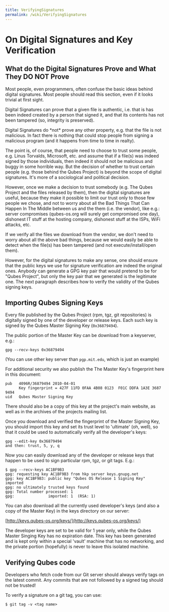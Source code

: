 ```yaml
---
title: VerifyingSignatures
permalink: /wiki/VerifyingSignatures
---
```


On Digital Signatures and Key Verification
==========================================

What do the Digital Signatures Prove and What They DO NOT Prove
---------------------------------------------------------------

Most people, even programmers, often confuse the basic ideas behind digital signatures. Most people should read this section, even if it looks trivial at first sight.

Digital Signatures can prove that a given file is authentic, i.e. that is has been indeed created by a person that signed it, and that its contents has not been tampered (so, integrity is preserved).

Digital Signatures do \*not\* prove any other property, e.g. that the file is not malicious. In fact there is nothing that could stop people from signing a malicious program (and it happens from time to time in realty).

The point is, of course, that people need to choose to trust some people, e.g. Linus Torvalds, Microsoft, etc. and assume that if a file(s) was indeed signed by those individuals, then indeed it should not be malicious and buggy in some horrible way. But the decision of whether to trust certain people (e.g. those behind the Qubes Project) is beyond the scope of digital signatures. It's more of a sociological and political decision.

However, once we make a decision to trust somebody (e.g. The Qubes Project and the files released by them), then the digital signatures are useful, because they make it possible to limit our trust only to those few people we chose, and not to worry about all the Bad Things That Can Happen In The Middle between us and the them (i.e. the vendor), like e.g.: server compromises (qubes-os.org will surely get compromised one day), dishonest IT stuff at the hosting company, dishonest stuff at the ISPs, WiFi attacks, etc.

If we verify all the files we download from the vendor, we don't need to worry about all the above bad things, because we would easily be able to detect when the file(s) has been tampered (and not execute/install/open them).

However, for the digital signatures to make any sense, one should ensure that the public keys we use for signature verification are indeed the original ones. Anybody can generate a GPG key pair that would pretend to be for "Qubes Project", but only the key pair that we generated is the legitimate one. The next paragraph describes how to verify the validity of the Qubes signing keys.

Importing Qubes Signing Keys
----------------------------

Every file published by the Qubes Project (rpm, tgz, git repositories) is digitally signed by one of the developer or release keys. Each such key is signed by the Qubes Master Signing Key (`0x36879494`).

The public portion of the Master Key can be download from a keyserver, e.g.:

``` {.wiki}
gpg --recv-keys 0x36879494
```

(You can use other key server than `pgp.mit.edu`, which is just an example)

For additional security we also publish the The Master Key's fingerprint here in this document:

``` {.wiki}
pub   4096R/36879494 2010-04-01
      Key fingerprint = 427F 11FD 0FAA 4B08 0123  F01C DDFA 1A3E 3687 9494
uid   Qubes Master Signing Key
```

There should also be a copy of this key at the project's main website, as well as in the archives of the projects mailing list.

Once you download and verified the fingerprint of the Master Signing Key, you should import this key and set its trust level to 'ultimate' (oh, well), so that it could be used to automatically verify all the developer's keys:

``` {.wiki}
gpg --edit-key 0x36879494
and then: trust, 5, y, q
```

Now you can easily download any of the developer or release keys that happen to be used to sign particular rpm, tgz, or git tags. E.g.:

``` {.wiki}
$ gpg --recv-keys AC1BF9B3
gpg: requesting key AC1BF9B3 from hkp server keys.gnupg.net
gpg: key AC1BF9B3: public key "Qubes OS Release 1 Signing Key" imported
gpg: no ultimately trusted keys found
gpg: Total number processed: 1
gpg:               imported: 1  (RSA: 1)
```

You can also download all the currently used developer's keys (and also a copy of the Master Key) in the keys directory on our server:

[​http://keys.qubes-os.org/keys/](http://keys.qubes-os.org/keys/)

The developer keys are set to be valid for 1 year only, while the Qubes Master Singing Key has no expiration date. This key has been generated and is kept only within a special 'vault' machine that has no networking, and the private portion (hopefully) is never to leave this isolated machine.

Verifying Qubes code
--------------------

Developers who fetch code from our Git server should always verify tags on the latest commit. Any commits that are not followed by a signed tag should not be trusted!

To verify a signature on a git tag, you can use:

``` {.wiki}
$ git tag -v <tag name>
```
